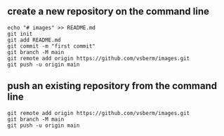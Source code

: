 
## create a new repository on the command line

```
echo "# images" >> README.md
git init
git add README.md
git commit -m "first commit"
git branch -M main
git remote add origin https://github.com/vsberm/images.git
git push -u origin main
```

## push an existing repository from the command line

```
git remote add origin https://github.com/vsberm/images.git
git branch -M main
git push -u origin main
```
